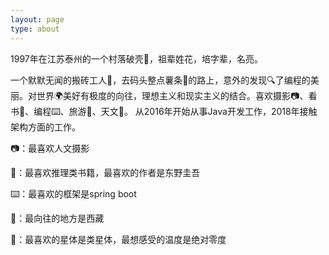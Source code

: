 ```yaml
---
layout: page
type: about
---
```


1997年在江苏泰州的一个村落破壳🐣，祖辈姓花，培字辈，名亮。

一个默默无闻的搬砖工人👷，去码头整点薯条🍟的路上，意外的发现🔍了编程的美丽。对世界🌍美好有极度的向往，理想主义和现实主义的结合。喜欢摄影📷、看书📖、编程⌨️、旅游🚶、天文🔭。
从2016年开始从事Java开发工作，2018年接触架构方面的工作。

📷：最喜欢人文摄影

📖：最喜欢推理类书籍，最喜欢的作者是东野圭吾

⌨️：最喜欢的框架是spring boot

🚶：最向往的地方是西藏

🔭：最喜欢的星体是类星体，最想感受的温度是绝对零度